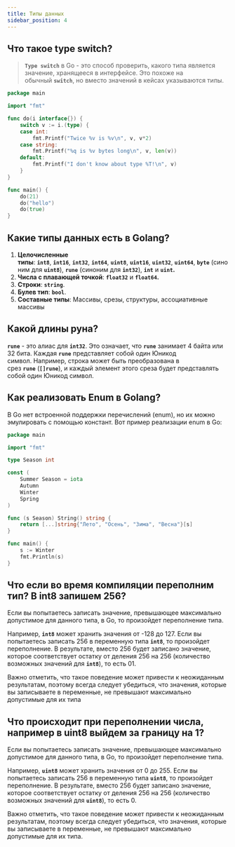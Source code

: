 ```yaml
---
title: Типы данных
sidebar_position: 4
---
```


## Что такое type switch?

> **`Type switch`** в Go - это способ проверить, какого типа является значение, хранящееся в интерфейсе. Это похоже на обычный **`switch`**, но вместо значений в кейсах указываются типы.
> 

```go
package main

import "fmt"

func do(i interface{}) {
    switch v := i.(type) {
    case int:
        fmt.Printf("Twice %v is %v\n", v, v*2)
    case string:
        fmt.Printf("%q is %v bytes long\n", v, len(v))
    default:
        fmt.Printf("I don't know about type %T!\n", v)
    }
}

func main() {
    do(21)
    do("hello")
    do(true)
}
```

## Какие типы данных есть в Golang?

1. **Целочисленные типы**: **`int8`**, **`int16`**, **`int32`**, **`int64`**, **`uint8`**, **`uint16`**, **`uint32`**, **`uint64`**, **`byte`** (синоним для **`uint8`**), **`rune`** (синоним для **`int32`**), **`int`** и **`uint`.**
2. **Числа с плавающей точкой**: **`float32`** и **`float64`.**
3. **Строки**: **`string`**.
4. **Булев тип**: **`bool`**.
5. **Составные типы**: Массивы, срезы, структуры, ассоциативные массивы

## Какой длины руна?

**`rune`** - это алиас для **`int32`**. Это означает, что **`rune`** занимает 4 байта или 32 бита. Каждая **`rune`** представляет собой один Юникод символ. Например, строка может быть преобразована в срез **`rune`** (**`[]rune`**), и каждый элемент этого среза будет представлять собой один Юникод символ.

## Как реализовать Enum в Golang?

В Go нет встроенной поддержки перечислений (enum), но их можно эмулировать с помощью констант. Вот пример реализации enum в Go:

```go title="main.go"
package main

import "fmt"

type Season int

const (
    Summer Season = iota
    Autumn
    Winter
    Spring
)

func (s Season) String() string {
    return [...]string{"Лето", "Осень", "Зима", "Весна"}[s]
}

func main() {
    s := Winter
    fmt.Println(s)
}
```

## Что если во время компиляции переполним тип? В int8 запишем 256?

Если вы попытаетесь записать значение, превышающее максимально допустимое для данного типа, в Go, то произойдет переполнение типа.

Например, **`int8`** может хранить значения от -128 до 127. Если вы попытаетесь записать 256 в переменную типа **`int8`**, то произойдет переполнение. В результате, вместо 256 будет записано значение, которое соответствует остатку от деления 256 на 256 (количество возможных значений для **`int8`**), то есть 01.

Важно отметить, что такое поведение может привести к неожиданным результатам, поэтому всегда следует убедиться, что значения, которые вы записываете в переменные, не превышают максимально допустимые для их типа

## Что происходит при переполнении числа, например в uint8 выйдем за границу на 1?

Если вы попытаетесь записать значение, превышающее максимально допустимое для данного типа, в Go, то произойдет переполнение типа.

Например, **`uint8`** может хранить значения от 0 до 255. Если вы попытаетесь записать 256 в переменную типа **`uint8`**, то произойдет переполнение. В результате, вместо 256 будет записано значение, которое соответствует остатку от деления 256 на 256 (количество возможных значений для **`uint8`**), то есть 0.

Важно отметить, что такое поведение может привести к неожиданным результатам, поэтому всегда следует убедиться, что значения, которые вы записываете в переменные, не превышают максимально допустимые для их типа.